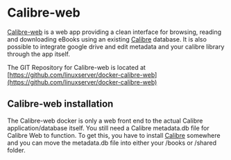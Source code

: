 # Calibre-web

[Calibre-web](https://github.com/janeczku/calibre-web) is a web app providing a clean interface for browsing, reading and downloading eBooks using an existing [Calibre](https://calibre-ebook.com/) database. It is also possible to integrate google drive and edit metadata and your calibre library through the app itself.

The GIT Repository for Calibre-web is located at [https://github.com/linuxserver/docker-calibre-web](https://github.com/linuxserver/docker-calibre-web)

## Calibre-web installation

The Calibre-web docker is only a web front end to the actual Calibre application/database itself. You still need a Calibre  metadata.db file for Calibre Web to function. To get this, you have to install [Calibre](https://calibre-ebook.com/download) somewhere and you can move the metadata.db file into either your /books or /shared folder.
